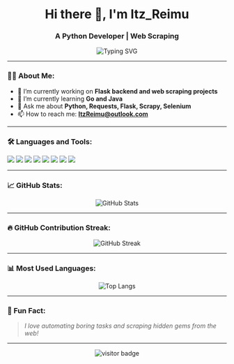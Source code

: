 <h1 align="center">
  Hi there 👋, I'm Itz_Reimu
</h1>

<h3 align="center">
  A Python Developer | Web Scraping
</h3>

<p align="center">
  <img src="https://readme-typing-svg.herokuapp.com?font=Fira+Code&weight=500&size=24&pause=1000&center=true&vCenter=true&width=435&lines=Python%E7%88%AC%E8%99%AB%E7%B1%BB%E5%B7%A5%E7%A8%8B%E5%B8%88;Flask%E5%90%8E%E7%AB%AF%E5%BC%80%E5%8F%91;Learning+Java%2C+Go%2C+and+JavaScript" alt="Typing SVG" />
</p>

---

### 🧑‍💻 About Me:
- 🔭 I’m currently working on **Flask backend and web scraping projects**
- 🌱 I’m currently learning **Go and Java**
- 💬 Ask me about **Python, Requests, Flask, Scrapy, Selenium**
- 📫 How to reach me: **ItzReimu@outlook.com**

---

### 🛠️ Languages and Tools:

<p align="left">
  <img src="https://img.shields.io/badge/Python-3776AB?style=for-the-badge&logo=python&logoColor=white" />
  <img src="https://img.shields.io/badge/Flask-000000?style=for-the-badge&logo=flask&logoColor=white" />
  <img src="https://img.shields.io/badge/Java-007396?style=for-the-badge&logo=java&logoColor=white" />
  <img src="https://img.shields.io/badge/Go-00ADD8?style=for-the-badge&logo=go&logoColor=white" />
  <img src="https://img.shields.io/badge/JavaScript-F7DF1E?style=for-the-badge&logo=javascript&logoColor=black" />
  <img src="https://img.shields.io/badge/MySQL-005C84?style=for-the-badge&logo=mysql&logoColor=white" />
  <img src="https://img.shields.io/badge/Scrapy-9A0E0E?style=for-the-badge&logo=scrapy&logoColor=white" />
  <img src="https://img.shields.io/badge/Selenium-43B02A?style=for-the-badge&logo=selenium&logoColor=white" />
</p>

---

### 📈 GitHub Stats:

<p align="center">
  <img src="https://github-readme-stats.vercel.app/api?username=ItzReimu&show_icons=true&theme=radical" alt="GitHub Stats" />
</p>

---

### 🔥 GitHub Contribution Streak:

<p align="center">
  <img src="https://github-readme-streak-stats.herokuapp.com/?user=ItzReimu&theme=radical" alt="GitHub Streak" />
</p>

---

### 📊 Most Used Languages:

<p align="center">
  <img src="https://github-readme-stats.vercel.app/api/top-langs/?username=ItzReimu&layout=compact&theme=radical" alt="Top Langs" />
</p>

---

### 🧠 Fun Fact:
> *I love automating boring tasks and scraping hidden gems from the web!*

---

<p align="center">
  <img src="https://count.getloli.com/get/@Itz_Reimu?theme=capoo-1" alt="visitor badge"/>
</p>
